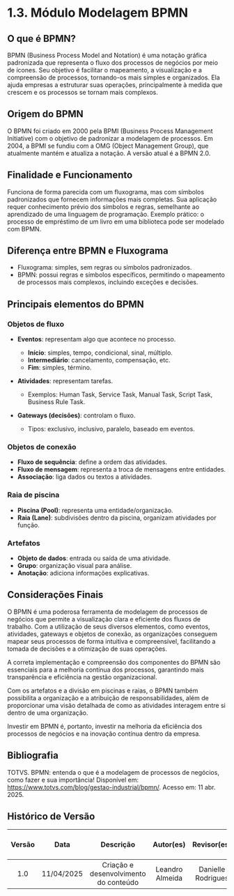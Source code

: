 # 1.3. Módulo Modelagem BPMN

## O que é BPMN?

BPMN (Business Process Model and Notation) é uma notação gráfica padronizada que representa o fluxo dos processos de negócios por meio de ícones. Seu objetivo é facilitar o mapeamento, a visualização e a compreensão de processos, tornando-os mais simples e organizados.
Ela ajuda empresas a estruturar suas operações, principalmente à medida que crescem e os processos se tornam mais complexos.

## Origem do BPMN

O BPMN foi criado em 2000 pela BPMI (Business Process Management Initiative) com o objetivo de padronizar a modelagem de processos. Em 2004, a BPMI se fundiu com a OMG (Object Management Group), que atualmente mantém e atualiza a notação. A versão atual é a BPMN 2.0.

## Finalidade e Funcionamento

Funciona de forma parecida com um fluxograma, mas com símbolos padronizados que fornecem informações mais completas.
Sua aplicação requer conhecimento prévio dos símbolos e regras, semelhante ao aprendizado de uma linguagem de programação.
Exemplo prático: o processo de empréstimo de um livro em uma biblioteca pode ser modelado com BPMN.

## Diferença entre BPMN e Fluxograma

- Fluxograma: simples, sem regras ou símbolos padronizados.
- BPMN: possui regras e símbolos específicos, permitindo o mapeamento de processos mais complexos, incluindo exceções e decisões.

## Principais elementos do BPMN

### Objetos de fluxo

- **Eventos**: representam algo que acontece no processo.

  - **Início**: simples, tempo, condicional, sinal, múltiplo.
  - **Intermediário**: cancelamento, compensação, etc.
  - **Fim**: simples, término.

- **Atividades**: representam tarefas.

  - Exemplos: Human Task, Service Task, Manual Task, Script Task, Business Rule Task.

- **Gateways (decisões)**: controlam o fluxo.
  - Tipos: exclusivo, inclusivo, paralelo, baseado em eventos.

### Objetos de conexão

- **Fluxo de sequência**: define a ordem das atividades.
- **Fluxo de mensagem**: representa a troca de mensagens entre entidades.
- **Associação**: liga dados ou textos a atividades.

### Raia de piscina

- **Piscina (Pool)**: representa uma entidade/organização.
- **Raia (Lane)**: subdivisões dentro da piscina, organizam atividades por função.

### Artefatos

- **Objeto de dados**: entrada ou saída de uma atividade.
- **Grupo**: organização visual para análise.
- **Anotação**: adiciona informações explicativas.

## Considerações Finais

O BPMN é uma poderosa ferramenta de modelagem de processos de negócios que permite a visualização clara e eficiente dos fluxos de trabalho. Com a utilização de seus diversos elementos, como eventos, atividades, gateways e objetos de conexão, as organizações conseguem mapear seus processos de forma intuitiva e compreensível, facilitando a tomada de decisões e a otimização de suas operações.

A correta implementação e compreensão dos componentes do BPMN são essenciais para a melhoria contínua dos processos, garantindo mais transparência e eficiência na gestão organizacional.

Com os artefatos e a divisão em piscinas e raias, o BPMN também possibilita a organização e a atribuição de responsabilidades, além de proporcionar uma visão detalhada de como as atividades interagem entre si dentro de uma organização.

Investir em BPMN é, portanto, investir na melhoria da eficiência dos processos de negócios e na inovação contínua dentro da empresa.

## Bibliografia

TOTVS. BPMN: entenda o que é a modelagem de processos de negócios, como fazer e sua importância! Disponível em: https://www.totvs.com/blog/gestao-industrial/bpmn/. Acesso em: 11 abr. 2025.

## Histórico de Versão

| Versão | Data       |               Descrição               |    Autor(es)    |    Revisor(es)     | Detalhes da Revisão |
| :----: | ---------- | :-----------------------------------: | :-------------: | :----------------: | ------------------- |
|  1.0   | 11/04/2025 | Criação e desenvolvimento do conteúdo | Leandro Almeida | Danielle Rodrigues |                     |
